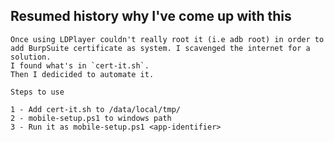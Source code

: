 ## Resumed history why I've come up with this

    Once using LDPlayer couldn't really root it (i.e adb root) in order to add BurpSuite certificate as system. I scavenged the internet for a solution.
    I found what's in `cert-it.sh`.
    Then I dedicided to automate it.

    Steps to use
    
    1 - Add cert-it.sh to /data/local/tmp/
    2 - mobile-setup.ps1 to windows path
    3 - Run it as mobile-setup.ps1 <app-identifier>